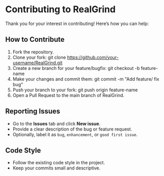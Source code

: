 # Contributing to RealGrind

Thank you for your interest in contributing! Here’s how you can help:

## How to Contribute
1. Fork the repository.
2. Clone your fork:
   git clone https://github.com/your-username/RealGrind.git
3. Create a new branch for your feature/bugfix:
   git checkout -b feature-name
4. Make your changes and commit them:
   git commit -m "Add feature/ fix bug"
5. Push your branch to your fork:
   git push origin feature-name
6. Open a Pull Request to the main branch of RealGrind.

## Reporting Issues
- Go to the **Issues** tab and click **New issue**.
- Provide a clear description of the bug or feature request.
- Optionally, label it as `bug`, `enhancement`, or `good first issue`.

## Code Style
- Follow the existing code style in the project.
- Keep your commits small and descriptive.
